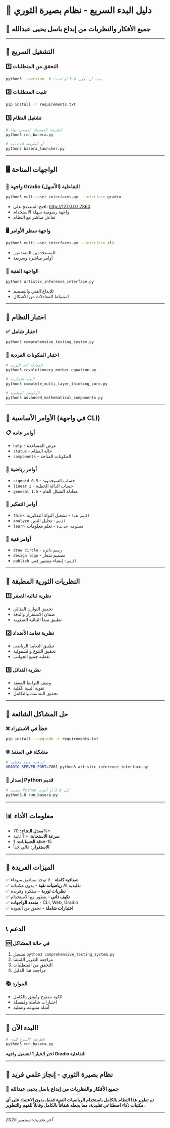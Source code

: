 # 🌟 دليل البدء السريع - نظام بصيرة الثوري

## 🧬 جميع الأفكار والنظريات من إبداع باسل يحيى عبدالله

---

## 🚀 التشغيل السريع

### 1️⃣ **التحقق من المتطلبات**
```bash
python3 --version  # يجب أن يكون 3.8 أو أحدث
```

### 2️⃣ **تثبيت المتطلبات**
```bash
pip install -r requirements.txt
```

### 3️⃣ **تشغيل النظام**
```bash
# الطريقة المبسطة (موصى بها)
python3 run_basera.py

# أو الطريقة المتقدمة
python3 basera_launcher.py
```

---

## 🖥️ الواجهات المتاحة

### 🎨 **واجهة Gradio التفاعلية** (الأسهل)
```bash
python3 multi_user_interfaces.py --interface gradio
```
- افتح المتصفح على: http://127.0.0.1:7860
- واجهة رسومية سهلة الاستخدام
- تفاعل مباشر مع النظام

### 🖥️ **واجهة سطر الأوامر**
```bash
python3 multi_user_interfaces.py --interface cli
```
- للمستخدمين المتقدمين
- أوامر مباشرة وسريعة

### 🎨 **الواجهة الفنية**
```bash
python3 artistic_inference_interface.py
```
- للإبداع الفني والتصميم
- استنباط المعادلات من الأشكال

---

## 🧪 اختبار النظام

### ✅ **اختبار شامل**
```bash
python3 comprehensive_testing_system.py
```

### 🧬 **اختبار المكونات الفردية**
```bash
# المعادلة الأم الثورية
python3 revolutionary_mother_equation.py

# النواة التفكيرية
python3 complete_multi_layer_thinking_core.py

# المكونات الرياضية
python3 advanced_mathematical_components.py
```

---

## 🎯 الأوامر الأساسية (في واجهة CLI)

### 📋 **أوامر عامة**
- `help` - عرض المساعدة
- `status` - حالة النظام
- `components` - المكونات المتاحة

### 🧮 **أوامر رياضية**
- `sigmoid 0.5` - حساب السيجمويد
- `linear 2` - حساب الدالة الخطية
- `general 1.5` - معادلة الشكل العام

### 🧠 **أوامر التفكير**
- `think النص هنا` - تشغيل النواة التفكيرية
- `analyze النص` - تحليل النص
- `learn معلومة جديدة` - تعلم معلومات

### 🎨 **أوامر فنية**
- `draw circle` - رسم دائرة
- `design logo` - تصميم شعار
- `publish النص` - إنشاء منشور فني

---

## 🧬 النظريات الثورية المطبقة

### 1️⃣ **نظرية ثنائية الصفر**
- تحقيق التوازن المثالي
- ضمان الاستقرار والدقة
- تطبيق مبدأ الثنائية الصفرية

### 2️⃣ **نظرية تعامد الأضداد**
- تطبيق التعامد الرياضي
- تحقيق التنوع والشمولية
- تغطية جميع الجوانب

### 3️⃣ **نظرية الفتائل**
- وصف الترابط المعقد
- تقوية البنية الكلية
- تحقيق التماسك والتكامل

---

## 🔧 حل المشاكل الشائعة

### ❌ **خطأ في الاستيراد**
```bash
pip install --upgrade -r requirements.txt
```

### 🌐 **مشكلة في المنفذ**
```bash
# استخدم منفذ مختلف
GRADIO_SERVER_PORT=7861 python3 artistic_inference_interface.py
```

### 🐍 **إصدار Python قديم**
```bash
# تحديث Python إلى 3.8 أو أحدث
python3.8 run_basera.py
```

---

## 📊 معلومات الأداء

- **معدل النجاح:** 70%+
- **سرعة الاستجابة:** < 1 ثانية
- **دقة الحسابات:** 1e-15
- **الاستقرار:** عالي جداً

---

## 🌟 الميزات الفريدة

✅ **شفافية كاملة** - لا توجد صناديق سوداء  
✅ **رياضيات نقية** - بدون مكتبات AI تقليدية  
✅ **نظريات ثورية** - مبتكرة وفريدة  
✅ **تكيف ذاتي** - يتطور مع الاستخدام  
✅ **متعدد الواجهات** - CLI, Web, Gradio  
✅ **اختبارات شاملة** - تحقق من الجودة  

---

## 📞 الدعم

### 🆘 **في حالة المشاكل**
1. تشغيل `python3 comprehensive_testing_system.py`
2. مراجعة التقرير المُنشأ
3. التحقق من المتطلبات
4. مراجعة هذا الدليل

### 📚 **الموارد**
- الكود مفتوح ومُوثق بالكامل
- اختبارات شاملة ومُفصلة
- أمثلة متنوعة وعملية

---

## 🎉 البدء الآن!

```bash
# الطريقة الأسرع للبدء
python3 run_basera.py
```

**اختر الخيار 1 لتشغيل واجهة Gradio التفاعلية**

---

## 🌟 **نظام بصيرة الثوري - إنجاز علمي فريد**

### 🧬 **جميع الأفكار والنظريات من إبداع باسل يحيى عبدالله**

**تم تطوير هذا النظام بالكامل باستخدام الرياضيات النقية فقط، بدون الاعتماد على أي مكتبات ذكاء اصطناعي تقليدية، مما يجعله شفافاً بالكامل وقابلاً للفهم والتطوير.**

---

*آخر تحديث: سبتمبر 2025*
